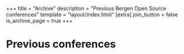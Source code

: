 +++
title = "Archive"
description = "Previous Bergen Open Source conferences"
template = "layout/index.html"
[extra]
join_button = false
is_archive_page = true
+++

# Previous conferences
